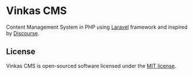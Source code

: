 # Vinkas CMS

Content Management System in PHP using [Laravel][laravel] framework and inspired by [Discourse][discourse].

## License

Vinkas CMS is open-sourced software licensed under the [MIT license](LICENSE.txt).



[laravel]: https://github.com/laravel/laravel
[discourse]: https://github.com/discourse/discourse
